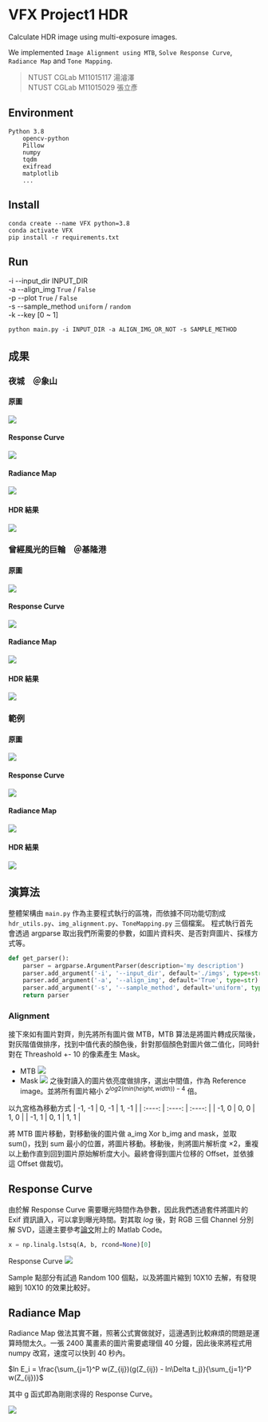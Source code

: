 # VFX Project1 HDR
Calculate HDR image using multi-exposure images.

We implemented `Image Alignment using MTB`, `Solve Response Curve`, `Radiance Map` and `Tone Mapping`.

> NTUST CGLab M11015117 湯濬澤\
> NTUST CGLab M11015029 張立彥

## Environment
```
Python 3.8
    opencv-python
    Pillow
    numpy
    tqdm
    exifread
    matplotlib
    ...
```

## Install
```
conda create --name VFX python=3.8
conda activate VFX
pip install -r requirements.txt
```

## Run
-i --input_dir INPUT_DIR\
-a --align_img `True` / `False`\
-p --plot `True` / `False`\
-s --sample_method `uniform` / `random`\
-k --key [0 ~ 1]

```
python main.py -i INPUT_DIR -a ALIGN_IMG_OR_NOT -s SAMPLE_METHOD
```

## 成果
### 夜城　＠象山
#### 原圖
![](./our_imgs/Elephant_mountain_101/DSC00174-2.JPG)
#### Response Curve
![](./results/Elephant_mountain_101/Response_curve.png)
#### Radiance Map
![](./results/Elephant_mountain_101/Radiance_map.png)
#### HDR 結果
![](./results/Elephant_mountain_101/ldr_0.2.jpg)

### 曾經風光的巨輪　＠基隆港
#### 原圖
![](./our_imgs/ship/ship_5.jpg)
#### Response Curve
![](./results/ship/ship_response_curve.png)
#### Radiance Map
![](./results/ship/ship_radiance_map.png)
#### HDR 結果
![](./results/ship/result.jpg)


### 範例
#### 原圖
![](./imgs/img06.jpg)
#### Response Curve
![](./results/room/response_curve.png)
#### Radiance Map
![](./results/room/radiance_map.png)
#### HDR 結果
![](./results/room/results.jpg)

## 演算法
整體架構由 `main.py` 作為主要程式執行的區塊，而依據不同功能切割成 `hdr_utils.py`、`img_alignment.py`、`ToneMapping.py` 三個檔案。
程式執行首先會透過 argparse 取出我們所需要的參數，如圖片資料夾、是否對齊圖片、採樣方式等。

```python
def get_parser():
    parser = argparse.ArgumentParser(description='my description')
    parser.add_argument('-i', '--input_dir', default='./imgs', type=str)
    parser.add_argument('-a', '--align_img', default='True', type=str)
    parser.add_argument('-s', '--sample_method', default='uniform', type=str)
    return parser
```

### Alignment
接下來如有圖片對齊，則先將所有圖片做 MTB，MTB 算法是將圖片轉成灰階後，對灰階值做排序，找到中值代表的顏色後，針對那個顏色對圖片做二值化，同時針對在 Threashold +- 10 的像素產生 Mask。
* MTB
![](./doc/imgs/mtb.jpg)
* Mask
![](./doc/imgs/mask.jpg)
之後對讀入的圖片依亮度做排序，選出中間值，作為 Reference image。並將所有圖片縮小 $2^{log2(min(height, width)) - 4}$ 倍。

以九宮格為移動方式
| -1, -1 | 0, -1 | 1, -1 |
| :----: | :----: | :----: |
| -1, 0 | 0, 0 | 1, 0 |
| -1, 1 | 0, 1 | 1, 1 |

將 MTB 圖片移動，對移動後的圖片做 a_img Xor b_img and mask，並取 sum()，找到 sum 最小的位置，將圖片移動。移動後，則將圖片解析度 ×2，重複以上動作直到回到圖片原始解析度大小。最終會得到圖片位移的 Offset，並依據這 Offset 做裁切。

## Response Curve
由於解 Response Curve 需要曝光時間作為參數，因此我們透過套件將圖片的 Exif 資訊讀入，可以拿到曝光時間。對其取 $log$ 後，對 RGB 三個 Channel 分別解 SVD，這邊主要參考[論文](http://www.pauldebevec.com/Research/HDR/debevec-siggraph97.pdf)附上的 Matlab Code。

```python
x = np.linalg.lstsq(A, b, rcond=None)[0]
```
 Response Curve
![](./results/room/response_curve.png)

Sample 點部分有試過 Random 100 個點，以及將圖片縮到 10X10 去解，有發現縮到 10X10 的效果比較好。

## Radiance Map
Radiance Map 做法其實不難，照著公式實做就好，這邊遇到比較麻煩的問題是運算時間太久。一張 2400 萬畫素的圖片需要處理個 40 分鐘，因此後來將程式用 numpy 改寫，速度可以快到 40 秒內。

$ln E_i = \frac{\sum_{j=1}^P w(Z_{ij})(g(Z_{ij}) - ln\Delta t_j)}{\sum_{j=1}^P w(Z_{ij})}$

其中 g 函式即為剛剛求得的 Response Curve。

![](./results/room/radiance_map.png)
